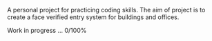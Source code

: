 A personal project for practicing coding skills. The aim of project is to create a face verified entry system for buildings and offices. 

Work in progress ... 0/100%
